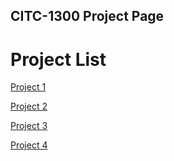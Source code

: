 ## CITC-1300 Project Page

<h1>Project List</h1>

<a href="project1/index.html" target= "_blank">Project 1</a>

<a href="project2/index.html" target= "_blank">Project 2</a>

<a href="project3/index.html" target= "_blank">Project 3</a>

<a href="project4/index.html" target= "_blank">Project 4</a>